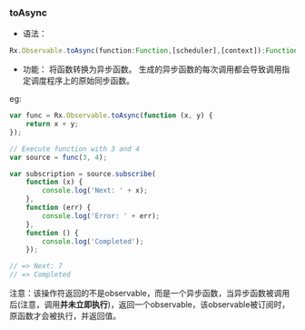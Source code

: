 ### toAsync

- 语法：

```ts
Rx.Observable.toAsync(function:Function,[scheduler],[context]):Function
```

- 功能：
将函数转换为异步函数。 生成的异步函数的每次调用都会导致调用指定调度程序上的原始同步函数。

eg:

```js
var func = Rx.Observable.toAsync(function (x, y) {
    return x + y;
});

// Execute function with 3 and 4
var source = func(3, 4);

var subscription = source.subscribe(
    function (x) {
        console.log('Next: ' + x);
    },
    function (err) {
        console.log('Error: ' + err);   
    },
    function () {
        console.log('Completed');   
    });

// => Next: 7
// => Completed
```

注意：该操作符返回的不是observable，而是一个异步函数，当异步函数被调用后(注意，调用**并未立即执行**)，返回一个observable，该observable被订阅时，原函数才会被执行，并返回值。
